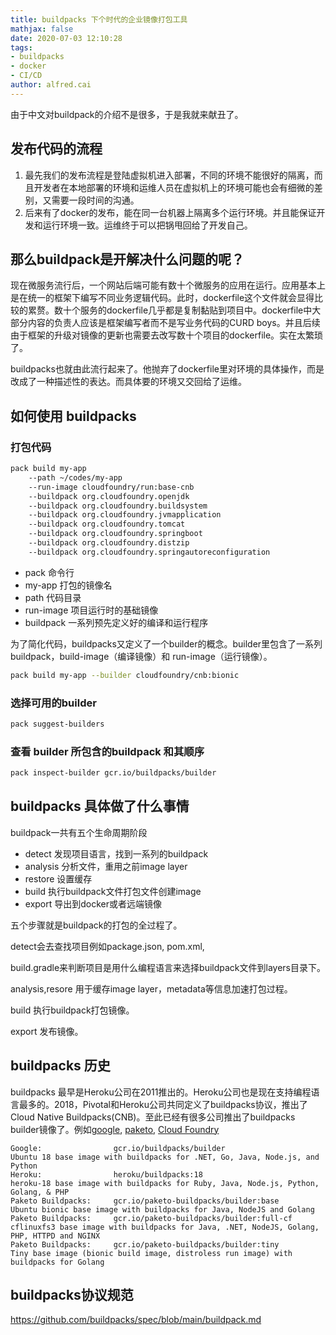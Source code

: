 ```yaml
---
title: buildpacks 下个时代的企业镜像打包工具
mathjax: false
date: 2020-07-03 12:10:28
tags:
- buildpacks
- docker
- CI/CD
author: alfred.cai
---
```

由于中文对buildpack的介绍不是很多，于是我就来献丑了。
<!-- more -->
## 发布代码的流程
1. 最先我们的发布流程是登陆虚拟机进入部署，不同的环境不能很好的隔离，而且开发者在本地部署的环境和运维人员在虚拟机上的环境可能也会有细微的差别，又需要一段时间的沟通。
2. 后来有了docker的发布，能在同一台机器上隔离多个运行环境。并且能保证开发和运行环境一致。运维终于可以把锅甩回给了开发自己。

## 那么buildpack是开解决什么问题的呢？
现在微服务流行后，一个网站后端可能有数十个微服务的应用在运行。应用基本上是在统一的框架下编写不同业务逻辑代码。此时，dockerfile这个文件就会显得比较的累赘。数十个服务的dockerfile几乎都是复制黏贴到项目中。dockerfile中大部分内容的负责人应该是框架编写者而不是写业务代码的CURD boys。并且后续由于框架的升级对镜像的更新也需要去改写数十个项目的dockerfile。实在太繁琐了。

buildpacks也就由此流行起来了。他抛弃了dockerfile里对环境的具体操作，而是改成了一种描述性的表达。而具体要的环境又交回给了运维。

## 如何使用 buildpacks

### 打包代码
```bash
pack build my-app
    --path ~/codes/my-app
    --run-image cloudfoundry/run:base-cnb
    --buildpack org.cloudfoundry.openjdk
    --buildpack org.cloudfoundry.buildsystem
    --buildpack org.cloudfoundry.jvmapplication
    --buildpack org.cloudfoundry.tomcat
    --buildpack org.cloudfoundry.springboot
    --buildpack org.cloudfoundry.distzip
    --buildpack org.cloudfoundry.springautoreconfiguration
```
- pack 命令行
- my-app 打包的镜像名
- path 代码目录
- run-image 项目运行时的基础镜像
- buildpack 一系列预先定义好的编译和运行程序


为了简化代码，buildpacks又定义了一个builder的概念。builder里包含了一系列 buildpack，build-image（编译镜像）和 run-image（运行镜像）。
```bash
pack build my-app --builder cloudfoundry/cnb:bionic
```

### 选择可用的builder
```bash
pack suggest-builders
```

### 查看 builder 所包含的buildpack 和其顺序
```bash
pack inspect-builder gcr.io/buildpacks/builder 
```

## buildpacks 具体做了什么事情
buildpack一共有五个生命周期阶段
- detect 发现项目语言，找到一系列的buildpack
- analysis 分析文件，重用之前image layer
- restore 设置缓存
- build 执行buildpack文件打包文件创建image
- export 导出到docker或者远端镜像
 
五个步骤就是buildpack的打包的全过程了。

detect会去查找项目例如package.json, pom.xml, 

build.gradle来判断项目是用什么编程语言来选择buildpack文件到layers目录下。

analysis,resore 用于缓存image layer，metadata等信息加速打包过程。

build 执行buildpack打包镜像。 

export 发布镜像。

## buildpacks 历史
buildpacks 最早是Heroku公司在2011推出的。Heroku公司也是现在支持编程语言最多的。2018，Pivotal和Heroku公司共同定义了buildpacks协议，推出了Cloud Native Buildpacks(CNB)。至此已经有很多公司推出了buildpacks builder镜像了。例如[google](), [paketo](https://paketo.io/), [Cloud Foundry](https://docs.cloudfoundry.org/buildpacks/)
```
Google:                gcr.io/buildpacks/builder                    Ubuntu 18 base image with buildpacks for .NET, Go, Java, Node.js, and Python
Heroku:                heroku/buildpacks:18                         heroku-18 base image with buildpacks for Ruby, Java, Node.js, Python, Golang, & PHP
Paketo Buildpacks:     gcr.io/paketo-buildpacks/builder:base        Ubuntu bionic base image with buildpacks for Java, NodeJS and Golang
Paketo Buildpacks:     gcr.io/paketo-buildpacks/builder:full-cf     cflinuxfs3 base image with buildpacks for Java, .NET, NodeJS, Golang, PHP, HTTPD and NGINX
Paketo Buildpacks:     gcr.io/paketo-buildpacks/builder:tiny        Tiny base image (bionic build image, distroless run image) with buildpacks for Golang
```

## buildpacks协议规范
https://github.com/buildpacks/spec/blob/main/buildpack.md